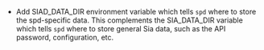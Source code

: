 - Add SIAD_DATA_DIR environment variable which tells `spd` where to store the
  spd-specific data. This complements the SIA_DATA_DIR variable which tells 
  `spd` where to store general Sia data, such as the API password,
  configuration, etc.
